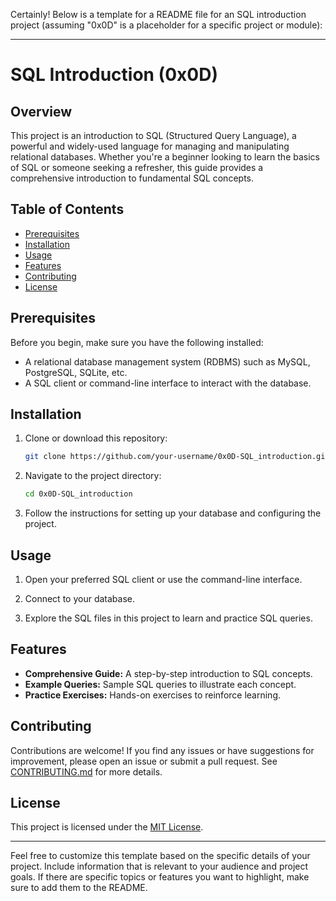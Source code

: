 Certainly! Below is a template for a README file for an SQL introduction project (assuming "0x0D" is a placeholder for a specific project or module):

---

# SQL Introduction (0x0D)

## Overview

This project is an introduction to SQL (Structured Query Language), a powerful and widely-used language for managing and manipulating relational databases. Whether you're a beginner looking to learn the basics of SQL or someone seeking a refresher, this guide provides a comprehensive introduction to fundamental SQL concepts.

## Table of Contents

- [Prerequisites](#prerequisites)
- [Installation](#installation)
- [Usage](#usage)
- [Features](#features)
- [Contributing](#contributing)
- [License](#license)

## Prerequisites

Before you begin, make sure you have the following installed:

- A relational database management system (RDBMS) such as MySQL, PostgreSQL, SQLite, etc.
- A SQL client or command-line interface to interact with the database.

## Installation

1. Clone or download this repository:

   ```bash
   git clone https://github.com/your-username/0x0D-SQL_introduction.git
   ```

2. Navigate to the project directory:

   ```bash
   cd 0x0D-SQL_introduction
   ```

3. Follow the instructions for setting up your database and configuring the project.

## Usage

1. Open your preferred SQL client or use the command-line interface.

2. Connect to your database.

3. Explore the SQL files in this project to learn and practice SQL queries.

## Features

- **Comprehensive Guide:** A step-by-step introduction to SQL concepts.
- **Example Queries:** Sample SQL queries to illustrate each concept.
- **Practice Exercises:** Hands-on exercises to reinforce learning.

## Contributing

Contributions are welcome! If you find any issues or have suggestions for improvement, please open an issue or submit a pull request. See [CONTRIBUTING.md](CONTRIBUTING.md) for more details.

## License

This project is licensed under the [MIT License](LICENSE).

---

Feel free to customize this template based on the specific details of your project. Include information that is relevant to your audience and project goals. If there are specific topics or features you want to highlight, make sure to add them to the README.
